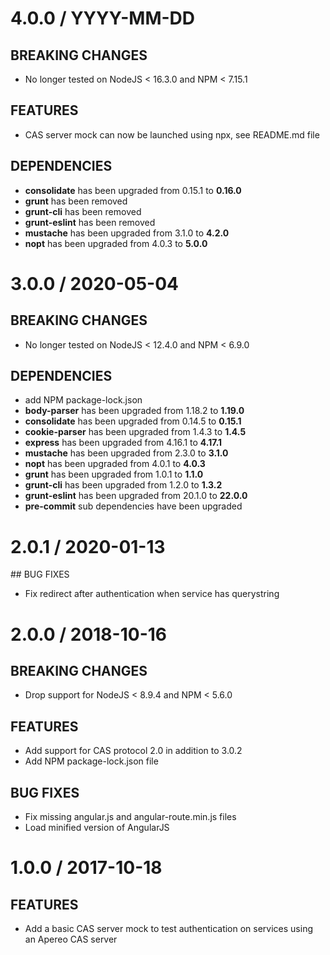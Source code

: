 # 4.0.0 / YYYY-MM-DD

## BREAKING CHANGES

- No longer tested on NodeJS &lt; 16.3.0 and NPM &lt; 7.15.1

## FEATURES

- CAS server mock can now be launched using npx, see README.md file

## DEPENDENCIES

- **consolidate** has been upgraded from 0.15.1 to **0.16.0**
- **grunt** has been removed
- **grunt-cli** has been removed
- **grunt-eslint** has been removed
- **mustache** has been upgraded from 3.1.0 to **4.2.0**
- **nopt** has been upgraded from 4.0.3 to **5.0.0**

# 3.0.0 / 2020-05-04

## BREAKING CHANGES

- No longer tested on NodeJS &lt; 12.4.0 and NPM &lt; 6.9.0

## DEPENDENCIES

- add NPM package-lock.json
- **body-parser** has been upgraded from 1.18.2 to **1.19.0**
- **consolidate** has been upgraded from 0.14.5 to **0.15.1**
- **cookie-parser** has been upgraded from 1.4.3 to **1.4.5**
- **express** has been upgraded from 4.16.1 to **4.17.1**
- **mustache** has been upgraded from 2.3.0 to **3.1.0**
- **nopt** has been upgraded from 4.0.1 to **4.0.3**
- **grunt** has been upgraded from 1.0.1 to **1.1.0**
- **grunt-cli** has been upgraded from 1.2.0 to **1.3.2**
- **grunt-eslint** has been upgraded from 20.1.0 to **22.0.0**
- **pre-commit** sub dependencies have been upgraded

# 2.0.1 / 2020-01-13

## BUG FIXES

- Fix redirect after authentication when service has querystring

# 2.0.0 / 2018-10-16

## BREAKING CHANGES

- Drop support for NodeJS < 8.9.4 and NPM < 5.6.0

## FEATURES

- Add support for CAS protocol 2.0 in addition to 3.0.2
- Add NPM package-lock.json file

## BUG FIXES

- Fix missing angular.js and angular-route.min.js files
- Load minified version of AngularJS

# 1.0.0 / 2017-10-18

## FEATURES

- Add a basic CAS server mock to test authentication on services using an Apereo CAS server

